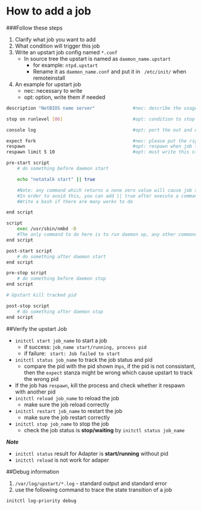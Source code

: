 # How to add a job

###Follow these steps
1. Clarify what job you want to add
2. What condition will trigger this job
3. Write an upstart job config named ```*.conf```
    * In source tree the upstart is named as ```daemon_name.upstart```
        * for example: ```ntpd.upstart```
        * Rename it as ```daemon_name.conf``` and put it in ``` /etc/init/``` when remoteinstall
4. An example for upstart job
    * nec: necessary to write
    * opt: option, write them if needed

```bash
description "NetBIOS name server"              #nec: describe the usage of this job

stop on runlevel [06]                          #opt: condition to stop this job

console log                                    #opt: port the out and err to /var/log/upstart/job_name.log in order to help debug and support

expect fork                                    #nec: please put the right stanza according to the number that the job forks
respawn                                        #opt: respawn when job terminate abnormal
respawn limit 5 10                             #opt: must write this stanza followed by respawn

pre-start script
    # do something before daemon start

    echo "netatalk start" || true

    #Note: any command which returns a none zero value will cause job start/stop fail
    #In order to avoid this, you can add || true after execute a command.
    #Write a bash if there are many works to do

end script

script
    exec /usr/sbin/nmbd -D
    #The only command to do here is to run daemon up, any other commands like "cat", "echo", ......, will cause upstart trace the wrong pid
end script

post-start script
    # do something after daemon start
end script

pre-stop script
    # do something before daemon stop
end script

# Upstart kill tracked pid

post-stop script
    # do something after daemon stop
end script
```

##Verify the upstart Job
* ```initctl start job_name``` to start a job
    * if success: ```job_name start/running, process pid```
    * if failure: ``` start: Job failed to start```
* ```initctl status job_name``` to track the job status and pid
    * compare the pid with the pid shown in```ps```, if the pid is not conssistant, then the ```expect``` stanza might be wrong which cause upstart to track the wrong pid
* If the job has ```respawn```, kill the process and check whether it respawn with another pid
* ```initctl reload job_name``` to reload the job
    * make sure the job reload correctly
* ```initctl restart job_name``` to restart the job
    * make sure the job restart correctly
* ```initctl stop job_name``` to stop the job
    * check the job status is **stop/waiting** by ```initctl status job_name```

***Note***
* ```initctl status``` result for Adapter is **start/running** without pid
* ```initctl reload``` is not work for adaper

##Debug information
1. ```/var/log/upstart/*.log``` - standard output and standard error
2. use the following command to trace the state transition of a job
```
initctl log-priority debug
```


